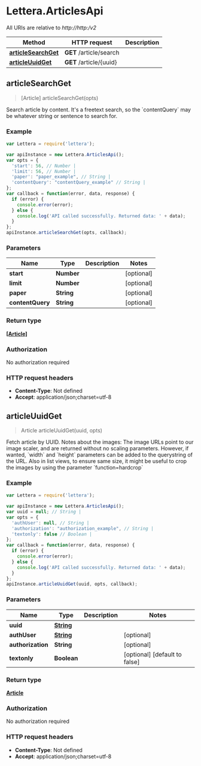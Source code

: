 # Lettera.ArticlesApi

All URIs are relative to *http://http:/v2*

Method | HTTP request | Description
------------- | ------------- | -------------
[**articleSearchGet**](ArticlesApi.md#articleSearchGet) | **GET** /article/search | 
[**articleUuidGet**](ArticlesApi.md#articleUuidGet) | **GET** /article/{uuid} | 



## articleSearchGet

> [Article] articleSearchGet(opts)



Search article by content. It&#39;s a freetext search, so the &#x60;contentQuery&#x60; may be whatever string or sentence to search for.

### Example

```javascript
var Lettera = require('lettera');

var apiInstance = new Lettera.ArticlesApi();
var opts = {
  'start': 56, // Number | 
  'limit': 56, // Number | 
  'paper': "paper_example", // String | 
  'contentQuery': "contentQuery_example" // String | 
};
var callback = function(error, data, response) {
  if (error) {
    console.error(error);
  } else {
    console.log('API called successfully. Returned data: ' + data);
  }
};
apiInstance.articleSearchGet(opts, callback);
```

### Parameters



Name | Type | Description  | Notes
------------- | ------------- | ------------- | -------------
 **start** | **Number**|  | [optional] 
 **limit** | **Number**|  | [optional] 
 **paper** | **String**|  | [optional] 
 **contentQuery** | **String**|  | [optional] 

### Return type

[**[Article]**](Article.md)

### Authorization

No authorization required

### HTTP request headers

- **Content-Type**: Not defined
- **Accept**: application/json;charset=utf-8


## articleUuidGet

> Article articleUuidGet(uuid, opts)



Fetch article by UUID.   Notes about the images:   The image URLs point to our image scaler, and are returned without no scaling parameters.  However, if wanted, &#x60;width&#x60; and &#x60;height&#x60; parameters can be added to the querystring of the URL.  Also in list views, to ensure same size, it might be useful to crop the images by using the parameter &#x60;function&#x3D;hardcrop&#x60;

### Example

```javascript
var Lettera = require('lettera');

var apiInstance = new Lettera.ArticlesApi();
var uuid = null; // String | 
var opts = {
  'authUser': null, // String | 
  'authorization': "authorization_example", // String | 
  'textonly': false // Boolean | 
};
var callback = function(error, data, response) {
  if (error) {
    console.error(error);
  } else {
    console.log('API called successfully. Returned data: ' + data);
  }
};
apiInstance.articleUuidGet(uuid, opts, callback);
```

### Parameters



Name | Type | Description  | Notes
------------- | ------------- | ------------- | -------------
 **uuid** | [**String**](.md)|  | 
 **authUser** | [**String**](.md)|  | [optional] 
 **authorization** | **String**|  | [optional] 
 **textonly** | **Boolean**|  | [optional] [default to false]

### Return type

[**Article**](Article.md)

### Authorization

No authorization required

### HTTP request headers

- **Content-Type**: Not defined
- **Accept**: application/json;charset=utf-8

